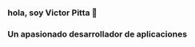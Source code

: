 ### hola, soy Victor Pitta  👋
<h3 alinear="centro">Un apasionado desarrollador de aplicaciones</h3>

<a objetivo="_blanco" alinear="centro">
  <imagen alinear="bien" arriba="500" altura="300" ancho="400" alternativa="GIF" origen="https://giphy.com/media/SWoSkN6DxTszqIKEqv/giphy.gif">
</a>

<!--
**pitta088/pitta088** is a ✨ _special_ ✨ repository because its `README.md` (this file) appears on your GitHub profile.

Here are some ideas to get you started:

- 🔭 I’m currently working on ...
- 🌱 I’m currently learning ...
- 👯 I’m looking to collaborate on ...
- 🤔 I’m looking for help with ...
- 💬 Ask me about ...
- 📫 How to reach me: ...
- 😄 Pronouns: ...
- ⚡ Fun fact: ...
-->
